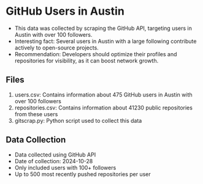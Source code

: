 # GitHub Users in Austin

- This data was collected by scraping the GitHub API, targeting users in Austin with over 100 followers.
- Interesting fact: Several users in Austin with a large following contribute actively to open-source projects.
- Recommendation: Developers should optimize their profiles and repositories for visibility, as it can boost network growth.

## Files

1. users.csv: Contains information about 475 GitHub users in Austin with over 100 followers
2. repositories.csv: Contains information about 41230 public repositories from these users
3. gitscrap.py: Python script used to collect this data

## Data Collection

- Data collected using GitHub API
- Date of collection: 2024-10-28
- Only included users with 100+ followers
- Up to 500 most recently pushed repositories per user
